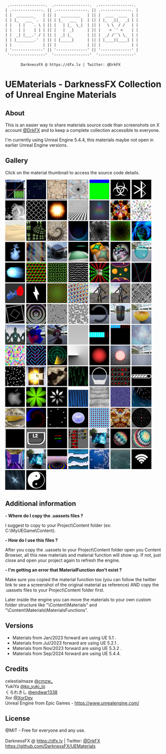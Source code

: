      .----------------.  .----------------.  .----------------. 
    | .--------------. || .--------------. || .--------------. |
    | |  ________    | || |  _________   | || |  ____  ____  | |
    | | |_   ___ `.  | || | |_   ___  |  | || | |_  _||_  _| | |
    | |   | |   `. \ | || |   | |_  \_|  | || |   \ \  / /   | |
    | |   | |    | | | || |   |  _|      | || |    > `' <    | |
    | |  _| |___.' / | || |  _| |_       | || |  _/ /'`\ \_  | |
    | | |________.'  | || | |_____|      | || | |____||____| | |
    | |              | || |              | || |              | |
    | '--------------' || '--------------' || '--------------' |
     '----------------'  '----------------'  '----------------' 

           DarknessFX @ https://dfx.lv | Twitter: @DrkFX

# UEMaterials - DarknessFX Collection of Unreal Engine Materials

## About

This is an easier way to share materials source code than screenshots on X account <a href="https://x.com/DrkFX" target="_blank">@DrkFX</a> and to keep a complete collection accessible to everyone.<br/>

I'm currently using Unreal Engine 5.4.4, this materials maybe not open in earlier Unreal Engine versions.

## Gallery

Click on the material thumbnail to access the source code details.

<a href="Sourcecode/Debugger.md"><img src="Sourcecode/Debugger_00.png" width="64px" /></a>
<a href="Sourcecode/M_BackgroundAnim.md"><img src="Sourcecode/M_BackgroundAnim_00.gif" width="64px" /></a>
<a href="Sourcecode/M_Bandlimited.md"><img src="Sourcecode/M_Bandlimited_00.gif" width="64px" /></a>
<a href="Sourcecode/M_Bandlimited2.md"><img src="Sourcecode/M_Bandlimited2_00.jpeg" width="64px" /></a>
<a href="Sourcecode/M_BasicTexCoordCamera.md"><img src="Sourcecode/M_BasicTexCoordCamera_00.jpeg" width="64px" /></a>
<a href="Sourcecode/M_BioHazard.md"><img src="Sourcecode/M_BioHazard_00.jpeg" width="64px" /></a>
<a href="Sourcecode/M_Bluetooth.md"><img src="Sourcecode/M_Bluetooth_00.jpeg" width="64px" /></a>
<a href="Sourcecode/M_BubbleUniverse.md"><img src="Sourcecode/M_BubbleUniverse_00.jpeg" width="64px" /></a>
<a href="Sourcecode/M_CairoTiling.md"><img src="Sourcecode/M_CairoTiling_00.jpeg" width="64px" /></a>
<a href="Sourcecode/M_CheapFire.md"><img src="Sourcecode/M_CheapFire_00.jpeg" width="64px" /></a>
<a href="Sourcecode/M_CheckerPattern.md"><img src="Sourcecode/M_CheckerPattern_00.jpeg" width="64px" /></a>
<a href="Sourcecode/M_Christmas2024.md"><img src="Sourcecode/M_Christmas2024_00.jpeg" width="64px" /></a>
<a href="Sourcecode/M_Circuits.md"><img src="Sourcecode/M_Circuits_00.jpeg" width="64px" /></a>
<a href="Sourcecode/M_CircularWave.md"><img src="Sourcecode/M_CircularWave_00.jpeg" width="64px" /></a>
<a href="Sourcecode/M_Desert.md"><img src="Sourcecode/M_Desert_00.jpeg" width="64px" /></a>
<a href="Sourcecode/M_DrosteZoom1.md"><img src="Sourcecode/M_DrosteZoom1_00.jpeg" width="64px" /></a>
<a href="Sourcecode/M_DrosteZoom2.md"><img src="Sourcecode/M_DrosteZoom2_00.jpeg" width="64px" /></a>
<a href="Sourcecode/M_Eclipse.md"><img src="Sourcecode/M_Eclipse_00.jpeg" width="64px" /></a>
<a href="Sourcecode/M_EndlessTunnel.md"><img src="Sourcecode/M_EndlessTunnel_00.jpeg" width="64px" /></a>
<a href="Sourcecode/M_EndlessTunnel_2.md"><img src="Sourcecode/M_EndlessTunnel_2_00.jpeg" width="64px" /></a>
<a href="Sourcecode/M_EndlessTunnel_3.md"><img src="Sourcecode/M_EndlessTunnel_3_00.jpeg" width="64px" /></a>
<a href="Sourcecode/M_Flame.md"><img src="Sourcecode/M_Flame_00.jpeg" width="64px" /></a>
<a href="Sourcecode/M_Flow.md"><img src="Sourcecode/M_Flow_00.jpeg" width="64px" /></a>
<a href="Sourcecode/M_FresnelRefraction.md"><img src="Sourcecode/M_FresnelRefraction_00.jpeg" width="64px" /></a>
<a href="Sourcecode/M_Glass_01.md"><img src="Sourcecode/M_Glass_01_00.jpeg" width="64px" /></a>
<a href="Sourcecode/M_Glass_02.md"><img src="Sourcecode/M_Glass_02_00.jpeg" width="64px" /></a>
<a href="Sourcecode/M_Glass_03.md"><img src="Sourcecode/M_Glass_03_00.jpeg" width="64px" /></a>
<a href="Sourcecode/M_Glass_04.md"><img src="Sourcecode/M_Glass_04_00.jpeg" width="64px" /></a>
<a href="Sourcecode/M_Hadouken.md"><img src="Sourcecode/M_Hadouken_00.jpeg" width="64px" /></a>
<a href="Sourcecode/M_HexUV_2.md"><img src="Sourcecode/M_HexUV_2_00.jpeg" width="64px" /></a>
<a href="Sourcecode/M_HilbertCurve.md"><img src="Sourcecode/M_HilbertCurve_00.jpeg" width="64px" /></a>
<a href="Sourcecode/M_HiTechWeave.md"><img src="Sourcecode/M_HiTechWeave_00.jpeg" width="64px" /></a>
<a href="Sourcecode/M_InfinityMirror.md"><img src="Sourcecode/M_InfinityMirror_00.jpeg" width="64px" /></a>
<a href="Sourcecode/M_LavaLamp.md"><img src="Sourcecode/M_LavaLamp_00.jpeg" width="64px" /></a>
<a href="Sourcecode/M_LerpViz.md"><img src="Sourcecode/M_LerpViz_00.jpeg" width="64px" /></a>
<a href="Sourcecode/M_LightCone.md"><img src="Sourcecode/M_LightCone_00.png" width="64px" /></a>
<a href="Sourcecode/M_LightningBolt.md"><img src="Sourcecode/M_LightningBolt_00.jpeg" width="64px" /></a>
<a href="Sourcecode/M_LogPolarMapping.md"><img src="Sourcecode/M_LogPolarMapping_00.jpeg" width="64px" /></a>
<a href="Sourcecode/M_Marbles.md"><img src="Sourcecode/M_Marbles_00.png" width="64px" /></a>
<a href="Sourcecode/M_MeshOverlay_Basic.md"><img src="Sourcecode/M_MeshOverlay_Basic_00.jpeg" width="64px" /></a>
<a href="Sourcecode/M_MeshOverlay_FresnelRefraction.md"><img src="Sourcecode/M_MeshOverlay_FresnelRefraction_00.jpeg" width="64px" /></a>
<a href="Sourcecode/M_ModMod.md"><img src="Sourcecode/M_ModMod_00.jpeg" width="64px" /></a>
<a href="Sourcecode/M_Motion_Scale_02.md"><img src="Sourcecode/M_Motion_Scale_02_00.jpeg" width="64px" /></a>
<a href="Sourcecode/M_NeonSpades.md"><img src="Sourcecode/M_NeonSpades_00.jpeg" width="64px" /></a>
<a href="Sourcecode/M_Noise2DSin.md"><img src="Sourcecode/M_Noise2DSin_00.jpeg" width="64px" /></a>
<a href="Sourcecode/M_NoiseWorleyChebyshev.md"><img src="Sourcecode/M_NoiseWorleyChebyshev_00.jpeg" width="64px" /></a>
<a href="Sourcecode/M_Normalless.md"><img src="Sourcecode/M_Normalless_00.jpeg" width="64px" /></a>
<a href="Sourcecode/M_ObjectSize.md"><img src="Sourcecode/M_ObjectSize_00.jpeg" width="64px" /></a>
<a href="Sourcecode/M_OrangeWPO.md"><img src="Sourcecode/M_OrangeWPO_00.jpeg" width="64px" /></a>
<a href="Sourcecode/M_OverlayWireframe.md"><img src="Sourcecode/M_OverlayWireframe_00.jpeg" width="64px" /></a>
<a href="Sourcecode/M_ParallaxShaped.md"><img src="Sourcecode/M_ParallaxShaped_00.jpeg" width="64px" /></a>
<a href="Sourcecode/M_PixelArt_Upscaling.md"><img src="Sourcecode/M_PixelArt_Upscaling_00.jpeg" width="64px" /></a>
<a href="Sourcecode/M_ProgressBar.md"><img src="Sourcecode/M_ProgressBar_00.jpeg" width="64px" /></a>
<a href="Sourcecode/M_ProgressH_Simple.md"><img src="Sourcecode/M_ProgressH_Simple_00.jpeg" width="64px" /></a>
<a href="Sourcecode/M_ProgressH_Simplev2.md"><img src="Sourcecode/M_ProgressH_Simplev2_00.jpeg" width="64px" /></a>
<a href="Sourcecode/M_ProteanClouds.md"><img src="Sourcecode/M_ProteanClouds_00.jpeg" width="64px" /></a>
<a href="Sourcecode/M_PuzzlePieces.md"><img src="Sourcecode/M_PuzzlePieces_00.jpeg" width="64px" /></a>
<a href="Sourcecode/M_QuadTruchetWeave.md"><img src="Sourcecode/M_QuadTruchetWeave_00.jpeg" width="64px" /></a>
<a href="Sourcecode/M_RadarSonar.md"><img src="Sourcecode/M_RadarSonar_00.jpeg" width="64px" /></a>
<a href="Sourcecode/M_RadialGradientZ.md"><img src="Sourcecode/M_RadialGradientZ_00.jpeg" width="64px" /></a>
<a href="Sourcecode/M_RainDrops.md"><img src="Sourcecode/M_RainDrops_00.jpeg" width="64px" /></a>
<a href="Sourcecode/M_RainDropsHLSL.md"><img src="Sourcecode/M_RainDropsHLSL_00.jpeg" width="64px" /></a>
<a href="Sourcecode/M_RainDropsOverlay.md"><img src="Sourcecode/M_RainDropsOverlay_00.jpeg" width="64px" /></a>
<a href="Sourcecode/M_RandomDots.md"><img src="Sourcecode/M_RandomDots_00.jpeg" width="64px" /></a>
<a href="Sourcecode/M_Retroreflective.md"><img src="Sourcecode/M_Retroreflective_00.jpeg" width="64px" /></a>
<a href="Sourcecode/M_SciFi_01.md"><img src="Sourcecode/M_SciFi_01_00.jpeg" width="64px" /></a>
<a href="Sourcecode/M_ScrollText.md"><img src="Sourcecode/M_ScrollText_00.jpeg" width="64px" /></a>
<a href="Sourcecode/M_SDF_CirclesOperations.md"><img src="Sourcecode/M_SDF_CirclesOperations_00.jpeg" width="64px" /></a>
<a href="Sourcecode/M_SDF_CirclesOperations_Study.md"><img src="Sourcecode/M_SDF_CirclesOperations_Study_00.jpeg" width="64px" /></a>
<a href="Sourcecode/M_SDF_ProgressBar.md"><img src="Sourcecode/M_SDF_ProgressBar_00.jpeg" width="64px" /></a>
<a href="Sourcecode/M_SDFAppleLogo.md"><img src="Sourcecode/M_SDFAppleLogo_00.jpeg" width="64px" /></a>
<a href="Sourcecode/M_SimpleClover.md"><img src="Sourcecode/M_SimpleClover_00.jpeg" width="64px" /></a>
<a href="Sourcecode/M_SpinnerRhombus.md"><img src="Sourcecode/M_SpinnerRhombus_00.jpeg" width="64px" /></a>
<a href="Sourcecode/M_SquaredWaves.md"><img src="Sourcecode/M_SquaredWaves_00.jpeg" width="64px" /></a>
<a href="Sourcecode/M_Stair.md"><img src="Sourcecode/M_Stair_00.jpeg" width="64px" /></a>
<a href="Sourcecode/M_Starfield.md"><img src="Sourcecode/M_Starfield_00.jpeg" width="64px" /></a>
<a href="Sourcecode/M_StarTrails.md"><img src="Sourcecode/M_StarTrails_00.jpeg" width="64px" /></a>
<a href="Sourcecode/M_SwirlRipples.md"><img src="Sourcecode/M_SwirlRipples_00.jpeg" width="64px" /></a>
<a href="Sourcecode/M_SwordSlash.md"><img src="Sourcecode/M_SwordSlash_00.jpeg" width="64px" /></a>
<a href="Sourcecode/M_Throbber.md"><img src="Sourcecode/M_Throbber_00.jpeg" width="64px" /></a>
<a href="Sourcecode/M_TorusDots.md"><img src="Sourcecode/M_TorusDots_00.jpeg" width="64px" /></a>
<a href="Sourcecode/M_TruchetMin.md"><img src="Sourcecode/M_TruchetMin_00.jpeg" width="64px" /></a>
<a href="Sourcecode/M_Twigl_01.md"><img src="Sourcecode/M_Twigl_01_00.jpeg" width="64px" /></a>
<a href="Sourcecode/M_UI_AxisViewer.md"><img src="Sourcecode/M_UI_AxisViewer_00.jpeg" width="64px" /></a>
<a href="Sourcecode/M_UI_Border.md"><img src="Sourcecode/M_UI_Border_00.jpeg" width="64px" /></a>
<a href="Sourcecode/M_UI_TextureBorder.md"><img src="Sourcecode/M_UI_TextureBorder_00.jpeg" width="64px" /></a>
<a href="Sourcecode/M_UISize.md"><img src="Sourcecode/M_UISize_00.jpeg" width="64px" /></a>
<a href="Sourcecode/M_UVPlayground.md"><img src="Sourcecode/M_UVPlayground_00.jpeg" width="64px" /></a>
<a href="Sourcecode/M_UVScaledToTex.md"><img src="Sourcecode/M_UVScaledToTex_00.jpeg" width="64px" /></a>
<a href="Sourcecode/M_UVSpherize.md"><img src="Sourcecode/M_UVSpherize_00.jpeg" width="64px" /></a>
<a href="Sourcecode/M_UVSpherizeRotate.md"><img src="Sourcecode/M_UVSpherizeRotate_00.jpeg" width="64px" /></a>
<a href="Sourcecode/M_VPCube.md"><img src="Sourcecode/M_VPCube_00.jpeg" width="64px" /></a>
<a href="Sourcecode/M_UVScaledToTex.md"><img src="Sourcecode/M_UVScaledToTex_00.jpeg" width="64px" /></a>
<a href="Sourcecode/M_VPSwirl.md"><img src="Sourcecode/M_VPSwirl_00.jpeg" width="64px" /></a>
<a href="Sourcecode/M_WaterfallPixelated.md"><img src="Sourcecode/M_WaterfallPixelated_00.jpeg" width="64px" /></a>
<a href="Sourcecode/M_WaterRings.md"><img src="Sourcecode/M_WaterRings_00.jpeg" width="64px" /></a>
<a href="Sourcecode/M_Waves.md"><img src="Sourcecode/M_Waves_00.jpeg" width="64px" /></a>
<a href="Sourcecode/M_WiFi.md"><img src="Sourcecode/M_WiFi_00.jpeg" width="64px" /></a>
<a href="Sourcecode/M_Xploiting.md"><img src="Sourcecode/M_Xploiting_00.jpeg" width="64px" /></a>
<a href="Sourcecode/M_YinYang.md"><img src="Sourcecode/M_YinYang_00.jpeg" width="64px" /></a>


## Additional information

**- Where do I copy the .uassets files ?**

I suggest to copy to your Project\Content folder (ex: C:\MyUEGame\Content\).

**- How do I use this files ?**

After you copy the .uassets to your Project\Content folder open you Content Browser, 
all this new materials and material function will show up. If not, just close and open 
your project again to refresh the engine.

**- I'm getting an error that MaterialFunction don't exist ?**

Make sure you copied the material function too (you can follow the twitter link to see a screenshot of the 
original material as reference) AND copy the .uassets files to your Project\Content folder first. 

Later inside the engine you can move the materials to your own custom folder structure like 
"\Content\Materials" and "\Content\Materials\MaterialsFunctions".

## Versions
- Materials from Jan/2023 forward are using UE 5.1 .<br/>
- Materials from Jul/2023 forward are using UE 5.2.1 .<br/>
- Materials from Nov/2023 forward are using UE 5.3.2 .<br/>
- Materials from Sep/2024 forward are using UE 5.4.4.<br/>

## Credits

celestialmaze <a href="https://twitter.com/cmzw_" target="_blank">@cmzw_</a> <br/>
YukiYa <a href="https://twitter.com/ko_yuki_lo" target="_blank">@ko_yuki_lo</a> <br/>
くろれきし <a href="https://twitter.com/endwar1338" target="_blank">@endwar1338</a> <br/>
Xor <a href="https://twitter.com/XorDev" target="_blank">@XorDev</a> <br/>
Unreal Engine from Epic Games - https://www.unrealengine.com/ <br/>

## License

@MIT - Free for everyone and any use. <br/><br/>
DarknessFX @ <a href="https://dfx.lv" target="_blank">https://dfx.lv</a> | Twitter: <a href="https://twitter.com/DrkFX" target="_blank">@DrkFX</a> <br/>https://github.com/DarknessFX/UEMaterials

